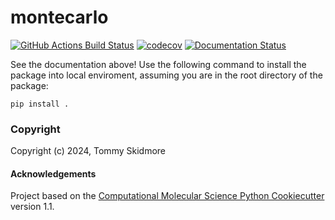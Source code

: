 montecarlo
==============================
[//]: # (Badges)
[![GitHub Actions Build Status](https://github.com/TSkidmore24/montecarlopackage/workflows/CI/badge.svg)](https://github.com/TSkidmore24/montecarlo/actions?query=workflow%3ACI)
[![codecov](https://codecov.io/gh/TSkidmore24/montecarlo/branch/main/graph/badge.svg)](https://codecov.io/gh/TSkidmore24/montecarlo/branch/main)
[![Documentation Status](https://readthedocs.org/projects/montecarlopackage-skidmore2024/badge/?version=latest)](https://montecarlopackage-skidmore2024.readthedocs.io/en/latest/?badge=latest)
   

See the documentation above! Use the following command to install the package into local enviroment, assuming you 
are in the root directory of the package:

`pip install .`


### Copyright

Copyright (c) 2024, Tommy Skidmore


#### Acknowledgements
 
Project based on the 
[Computational Molecular Science Python Cookiecutter](https://github.com/molssi/cookiecutter-cms) version 1.1.
